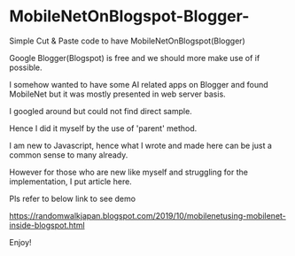 # MobileNetOnBlogspot-Blogger-
Simple Cut &amp; Paste code to have MobileNetOnBlogspot(Blogger)

Google Blogger(Blogspot) is free and we should more make use of if possible. 

I somehow wanted to have some AI related apps on Blogger and found MobileNet but it was mostly presented in web server basis. 

I googled around but could not find direct sample. 

Hence I did it myself by the use of 'parent' method. 

I am new to Javascript, hence what I wrote and made here can be just a common sense to many already.

However for those who are new like myself and struggling for the implementation, I put article here. 

Pls refer to below link to see demo

https://randomwalkjapan.blogspot.com/2019/10/mobilenetusing-mobilenet-inside-blogspot.html

Enjoy! 
